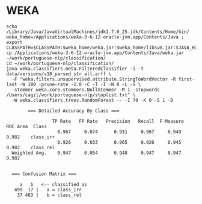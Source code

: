# WEKA

  
    echo /Library/Java/JavaVirtualMachines/jdk1.7.0_25.jdk/Contents/Home/bin/
    weka_home=/Applications/weka-3-6-12-oracle-jvm.app/Contents/Java ; export CLASSPATH=$CLASSPATH:$weka_home/weka.jar:$weka_home/libsvm.jar:$JAVA_HOME/bin
    cp /Applications/weka-3-6-12-oracle-jvm.app/Contents/Java/weka.jar ~/work/portuguese-nlp/classification/
    cd ~/work/portuguese-nlp/classification/
    java weka.classifiers.meta.FilteredClassifier -i -t data/versions/v18_parsed_str_all.arff \ 
      -F "weka.filters.unsupervised.attribute.StringToWordVector -R first-last -W 100 -prune-rate -1.0 -C -T -I -N 0 -L -S \
      -stemmer weka.core.stemmers.NullStemmer -M 1 -stopwords /Users/cagil/work/portuguese-nlp/stoplist.txt" \
      -W weka.classifiers.trees.RandomForest -- -I 70 -K 0 -S 1 -D
    
            === Detailed Accuracy By Class ===
      
                     TP Rate   FP Rate   Precision   Recall  F-Measure   ROC Area  Class
                       0.967     0.074      0.931     0.967     0.949      0.982    class_irr
                       0.926     0.033      0.965     0.926     0.945      0.982    class_rel
      Weighted Avg.    0.947     0.054      0.948     0.947     0.947      0.982
      
      
      === Confusion Matrix ===
      
         a   b   <-- classified as
       499  17 |   a = class_irr
        37 463 |   b = class_rel
